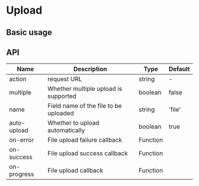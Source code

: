 # Upload

## Basic usage

<preview path="../examples/upload/basic.vue" title="Basic usage" description=""></preview>

## API

| Name        | Description                           | Type     | Default |
| ----------- | ------------------------------------- | -------- | ------- |
| action      | request URL                           | string   | -       |
| multiple    | Whether multiple upload is supported  | boolean  | false   |
| name        | Field name of the file to be uploaded | string   | 'file'  |
| auto-upload | Whether to upload automatically       | boolean  | true    |
| on-error    | File upload failure callback          | Function |
| on-success  | File upload success callback          | Function |
| on-progress | File upload callback                  | Function |
